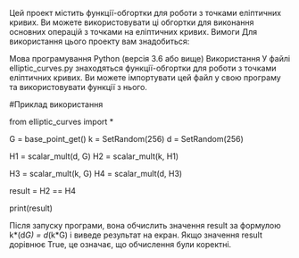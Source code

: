 Цей проект містить функції-обгортки для роботи з точками еліптичних кривих. Ви можете використовувати ці обгортки для виконання основних операцій з точками на еліптичних кривих.
Вимоги
Для використання цього проекту вам знадобиться:

Мова програмування Python (версія 3.6 або вище)
Використання
У файлі elliptic_curves.py знаходяться функції-обгортки для роботи з точками еліптичних кривих. Ви можете імпортувати цей файл у свою програму та використовувати функції з нього.

#Приклад використання

from elliptic_curves import *

G = base_point_get()
k = SetRandom(256)
d = SetRandom(256)

H1 = scalar_mult(d, G)
H2 = scalar_mult(k, H1)

H3 = scalar_mult(k, G)
H4 = scalar_mult(d, H3)

result = H2 == H4

print(result)


Після запуску програми, вона обчислить значення result за формулою k*(d*G) = d*(k*G) і виведе результат на екран. Якщо значення result дорівнює True, це означає, що обчислення були коректні.

